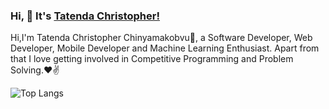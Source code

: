 ### Hi, 👋 It's [Tatenda Christopher!](https://chris.co.zw)

Hi,I'm Tatenda Christopher Chinyamakobvu🙌, a Software Developer, Web Developer, Mobile Developer and Machine Learning Enthusiast. Apart from that I love getting involved in Competitive Programming and Problem Solving.❤✌

![Top Langs](https://github-readme-stats.vercel.app/api/top-langs/?username=tate2301&langs_count=8)

